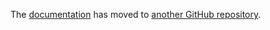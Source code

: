 The [documentation](https://www.ory.sh/docs) has moved to
[another GitHub repository](https://github.com/ory/docs).
